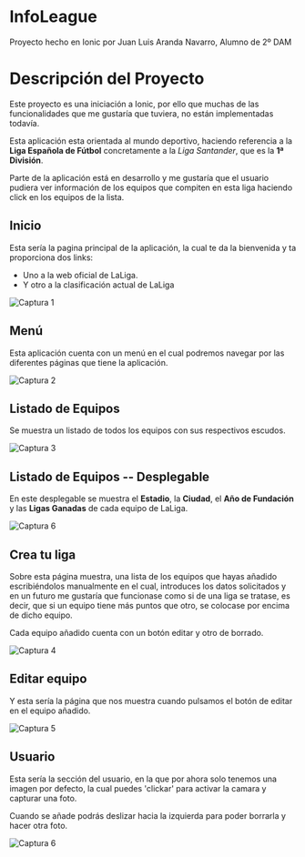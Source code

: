 # InfoLeague

Proyecto hecho en Ionic por Juan Luis Aranda Navarro, Alumno de 2º DAM

# Descripción del Proyecto

Este proyecto es una iniciación a Ionic, por ello que muchas de las funcionalidades que me gustaría que tuviera, no están implementadas todavía.

Esta aplicación esta orientada al mundo deportivo, haciendo referencia a la **Liga Española de Fútbol** concretamente a la *Liga Santander*, que es la **1ª División**.

Parte de la aplicación está en desarrollo y me gustaría que el usuario pudiera ver información de los equipos que compiten en esta liga haciendo click en los equipos de la lista.

## Inicio

Esta sería la pagina principal de la aplicación, la cual te da la bienvenida y ta proporciona dos links:
- Uno a la web oficial de LaLiga.
- Y otro a la clasificación actual de LaLiga

![Captura 1](Screenshot_ionic1.png)

## Menú

Esta aplicación cuenta con un menú en el cual podremos navegar por las diferentes páginas que tiene la aplicación.

![Captura 2](menu.png)

## Listado de Equipos

Se muestra un listado de todos los equipos con sus respectivos escudos.

![Captura 3](listado_equipos.png)

## Listado de Equipos -- Desplegable

En este desplegable se muestra el **Estadio**, la **Ciudad**, el **Año de Fundación** y las **Ligas Ganadas** de cada equipo de LaLiga.

![Captura 6](Screenshot_ionic6.png)

## Crea tu liga

Sobre esta página muestra, una lista de los equipos que hayas añadido escribiéndolos manualmente en el cual, introduces los datos solicitados y en un futuro me gustaría que funcionase como si de una liga se tratase, es decir, que si un equipo tiene más puntos que otro, se colocase por encima de dicho equipo.

Cada equipo añadido cuenta con un botón editar y otro de borrado.

![Captura 4](crea_tu_liga.png)

## Editar equipo

Y esta sería la página que nos muestra cuando pulsamos el botón de editar en el equipo añadido.

![Captura 5](Screenshot_ionic5.png)

## Usuario

Esta sería la sección del usuario, en la que por ahora solo tenemos una imagen por defecto, la cual puedes 'clickar' para activar la camara y capturar una foto.

Cuando se añade podrás deslizar hacia la izquierda para poder borrarla y hacer otra foto.

![Captura 6](usuario.png)
